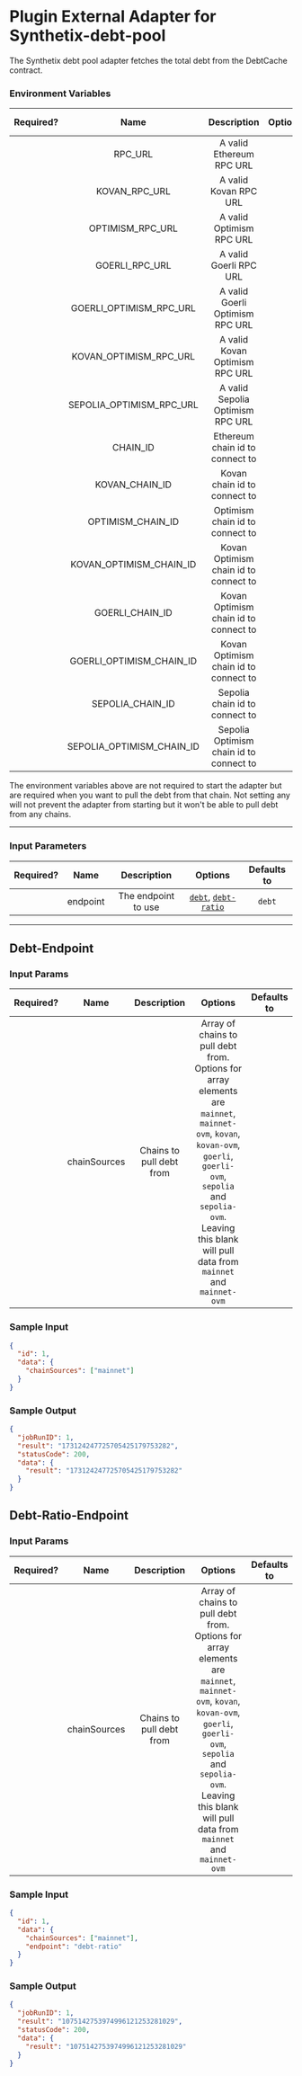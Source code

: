 # Plugin External Adapter for Synthetix-debt-pool

The Synthetix debt pool adapter fetches the total debt from the DebtCache contract.

### Environment Variables

| Required? |           Name            |               Description               | Options | Defaults to |
| :-------: | :-----------------------: | :-------------------------------------: | :-----: | :---------: |
|           |          RPC_URL          |        A valid Ethereum RPC URL         |         |             |
|           |       KOVAN_RPC_URL       |          A valid Kovan RPC URL          |         |             |
|           |     OPTIMISM_RPC_URL      |        A valid Optimism RPC URL         |         |             |
|           |      GOERLI_RPC_URL       |         A valid Goerli RPC URL          |         |             |
|           |  GOERLI_OPTIMISM_RPC_URL  |     A valid Goerli Optimism RPC URL     |         |             |
|           |  KOVAN_OPTIMISM_RPC_URL   |     A valid Kovan Optimism RPC URL      |         |             |
|           | SEPOLIA_OPTIMISM_RPC_URL  |    A valid Sepolia Optimism RPC URL     |         |             |
|           |         CHAIN_ID          |     Ethereum chain id to connect to     |         |      1      |
|           |      KOVAN_CHAIN_ID       |      Kovan chain id to connect to       |         |     42      |
|           |     OPTIMISM_CHAIN_ID     |     Optimism chain id to connect to     |         |     10      |
|           |  KOVAN_OPTIMISM_CHAIN_ID  |  Kovan Optimism chain id to connect to  |         |     69      |
|           |      GOERLI_CHAIN_ID      |  Kovan Optimism chain id to connect to  |         |      5      |
|           | GOERLI_OPTIMISM_CHAIN_ID  |  Kovan Optimism chain id to connect to  |         |     420     |
|           |     SEPOLIA_CHAIN_ID      |     Sepolia chain id to connect to      |         |  11155111   |
|           | SEPOLIA_OPTIMISM_CHAIN_ID | Sepolia Optimism chain id to connect to |         |  11155420   |

The environment variables above are not required to start the adapter but are required when you want to pull the debt from that chain. Not setting any will not prevent the adapter from starting but it won't be able to pull debt from any chains.

---

### Input Parameters

| Required? |   Name   |     Description     |                            Options                             | Defaults to |
| :-------: | :------: | :-----------------: | :------------------------------------------------------------: | :---------: |
|           | endpoint | The endpoint to use | [`debt`](#Debt-Endpoint), [`debt-ratio`](#Debt-Ratio-Endpoint) |   `debt`    |

---

## Debt-Endpoint

### Input Params

| Required? |     Name     |       Description        |                                                                                                                  Options                                                                                                                  | Defaults to |
| :-------: | :----------: | :----------------------: | :---------------------------------------------------------------------------------------------------------------------------------------------------------------------------------------------------------------------------------------: | :---------: |
|           | chainSources | Chains to pull debt from | Array of chains to pull debt from. Options for array elements are `mainnet`, `mainnet-ovm`, `kovan`, `kovan-ovm`, `goerli`, `goerli-ovm`, `sepolia` and `sepolia-ovm`. Leaving this blank will pull data from `mainnet` and `mainnet-ovm` |             |

### Sample Input

```json
{
  "id": 1,
  "data": {
    "chainSources": ["mainnet"]
  }
}
```

### Sample Output

```json
{
  "jobRunID": 1,
  "result": "173124247725705425179753282",
  "statusCode": 200,
  "data": {
    "result": "173124247725705425179753282"
  }
}
```

## Debt-Ratio-Endpoint

### Input Params

| Required? |     Name     |       Description        |                                                                                                                  Options                                                                                                                  | Defaults to |
| :-------: | :----------: | :----------------------: | :---------------------------------------------------------------------------------------------------------------------------------------------------------------------------------------------------------------------------------------: | :---------: |
|           | chainSources | Chains to pull debt from | Array of chains to pull debt from. Options for array elements are `mainnet`, `mainnet-ovm`, `kovan`, `kovan-ovm`, `goerli`, `goerli-ovm`, `sepolia` and `sepolia-ovm`. Leaving this blank will pull data from `mainnet` and `mainnet-ovm` |             |

### Sample Input

```json
{
  "id": 1,
  "data": {
    "chainSources": ["mainnet"],
    "endpoint": "debt-ratio"
  }
}
```

### Sample Output

```json
{
  "jobRunID": 1,
  "result": "1075142753974996121253281029",
  "statusCode": 200,
  "data": {
    "result": "1075142753974996121253281029"
  }
}
```
